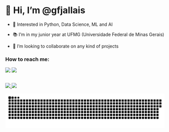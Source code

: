 # 👋 Hi, I’m @gfjallais

- 🐍 Interested in Python, Data Science, ML and AI

- 📚 I’m in my junior year at UFMG (Universidade Federal de Minas Gerais)

- 👀 I’m looking to collaborate on any kind of projects

### How to reach me:
<div> 
  <a href="gfjallais@gmail.com" target="_blank"><img src="https://img.shields.io/badge/Gmail-D14836?style=for-the-badge&logo=gmail&logoColor=white" target="_blank"></a>
  <a href="https://www.instagram.com/gabrielfjallais" target="_blank"><img src="https://img.shields.io/badge/Instagram-E4405F?style=for-the-badge&logo=instagram&logoColor=white" target="_blank"></a>
</div>

##
<div>
  <a href="https://github.com/GFJallais">
  <img height="180em" src="https://github-readme-stats.vercel.app/api?username=gfjallais&show_icons=true&theme=material-palenight&include_all_commits=true&count_private=true"/> 
  <img height="180em" src="https://github-readme-stats.vercel.app/api/top-langs/?username=gfjallais&layout=compact&langs_count=7&theme=material-palenight"/>
</div>

  
  ![Snake animation](https://github.com/GFJallais/GFJallais/blob/output/github-contribution-grid-snake.svg)
 
</div>

##
